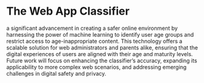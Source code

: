 # The Web App Classifier 
a significant advancement in creating a safer online 
environment by harnessing the power of machine learning to identify user age groups and restrict 
access to age-inappropriate content. 
This technology offers a scalable solution for web 
administrators and parents alike, ensuring that the digital experiences of users are aligned with 
their age and maturity levels. 
Future work will focus on enhancing the classifier’s accuracy, expanding its applicability to more complex web scenarios, and addressing emerging challenges in digital safety and privacy. 
